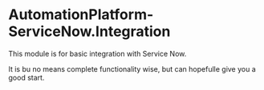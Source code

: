 # AutomationPlatform-ServiceNow.Integration

This module is for basic integration with Service Now.

It is bu no means complete functionality wise, but can hopefulle give you a good start.